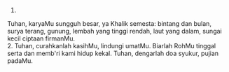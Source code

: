 1.
Tuhan, karyaMu sungguh besar, ya Khalik semesta:
bintang dan bulan, surya terang, gunung,
lembah yang tinggi rendah,
laut yang dalam, sungai kecil ciptaan firmanMu.
<br>
2.
Tuhan, curahkanlah kasihMu, lindungi umatMu.
Biarlah RohMu tinggal serta
dan memb'ri kami hidup kekal.
Tuhan, dengarlah doa syukur, pujian padaMu.